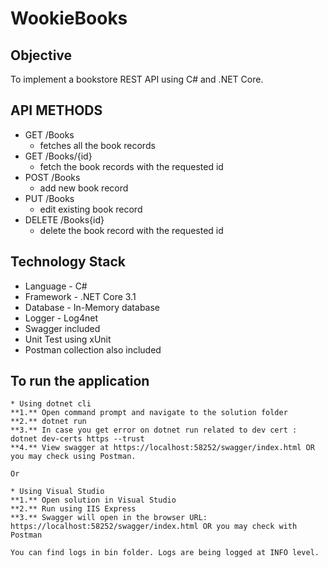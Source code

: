 # WookieBooks

## Objective
To implement a bookstore REST API using C# and .NET Core.

## API METHODS
* GET /Books 
    * fetches all the book records
* GET /Books/{id}
    * fetch the book records with the requested id
* POST /Books
    * add new book record
* PUT /Books
    * edit existing book record
* DELETE /Books{id}
    * delete the book record with the requested id

## Technology Stack
* Language - C#
* Framework - .NET Core 3.1
* Database - In-Memory database
* Logger - Log4net
* Swagger included
* Unit Test using xUnit
* Postman collection also included

## To run the application
    * Using dotnet cli  
    **1.** Open command prompt and navigate to the solution folder 
    **2.** dotnet run 
    **3.** In case you get error on dotnet run related to dev cert : dotnet dev-certs https --trust 
    **4.** View swagger at https://localhost:58252/swagger/index.html OR you may check using Postman.
     
    Or
    
    * Using Visual Studio 
    **1.** Open solution in Visual Studio 
    **2.** Run using IIS Express 
    **3.** Swagger will open in the browser URL: https://localhost:58252/swagger/index.html OR you may check with Postman 
    
    You can find logs in bin folder. Logs are being logged at INFO level.

